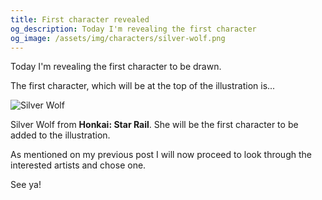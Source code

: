 ```yaml
---
title: First character revealed
og_description: Today I'm revealing the first character
og_image: /assets/img/characters/silver-wolf.png
---
```


Today I'm revealing the first character to be drawn.

The first character, which will be at the top of the illustration is...

![Silver Wolf](/assets/img/characters/silver-wolf.png)

Silver Wolf from **Honkai: Star Rail**. She will be the first character to be added to the illustration.

As mentioned on my previous post I will now proceed to look through the interested artists and chose one.

See ya!
